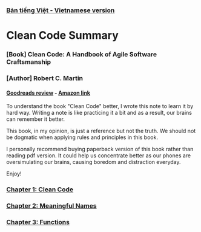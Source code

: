 ### [Bản tiếng Việt - Vietnamese version](https://github.com/jenniferdo2211/Clean-Code-Summary/tree/master/B%E1%BA%A3n%20ti%E1%BA%BFng%20Vi%E1%BB%87t)

# Clean Code Summary
### [Book] Clean Code: A Handbook of Agile Software Craftsmanship
### [Author] Robert C. Martin
#### [Goodreads review](https://www.goodreads.com/book/show/3735293-clean-code#other_reviews) - [Amazon link](https://www.amazon.com/gp/product/0132350882/ref=x_gr_w_bb_glide_sout?ie=UTF8&tag=x_gr_w_bb_glide_sout-20&linkCode=as2&camp=1789&creative=9325&creativeASIN=0132350882&SubscriptionId=1MGPYB6YW3HWK55XCGG2)

To understand the book "Clean Code" better, I wrote this note to learn it by hard way. Writing a note is like practicing it a bit and as a result, our brains can remember it better.<br />

This book, in my opinion, is just a reference but not the truth. We should not be dogmatic when applying rules and principles in this book.<br />

I personally recommend buying paperback version of this book rather than reading pdf version. It could help us concentrate better as our phones are oversimulating our brains, causing boredom and distraction everyday.<br />

Enjoy!

### [Chapter 1: Clean Code](https://github.com/jenniferdo2211/Clean-Code-Summary/blob/master/English%20version/chapter1-clean-code.md)
### [Chapter 2: Meaningful Names](https://github.com/jenniferdo2211/Clean-Code-Summary/blob/master/English%20version/chapter2-meaningful-names.md)
### [Chapter 3: Functions](https://github.com/jenniferdo2211/Clean-Code-Summary/blob/master/English%20version/chapter3-functions.md)